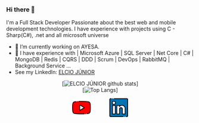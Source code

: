 ### Hi there 👋

I'm a Full Stack Developer Passionate about the best web and mobile development technologies. I have experience with projects using C - Sharp(C#), .net and all microsoft universe


- 🔭 I’m currently working on AYESA.
- 🌱 I have experience with | Microsoft Azure | SQL Server | Net Core | C# | MongoDB | Redis | CQRS | DDD | Scrum | DevOps | RabbitMQ | Background Service ...
- See my LinkedIn: [ELCIO JÚNIOR](https://www.linkedin.com/in/elcio-juniorr/)

<div align="center" >
   
[![ELCIO JÚNIOR github stats](https://github-readme-stats.vercel.app/api?username=Elcio-Junior&show_icons=true&theme=vue&show_icons=true)]
</BR>
[![Top Langs](https://github-readme-stats.vercel.app/api/top-langs/?username=Elcio-Junior&layout=compact&theme=vue&show_icons=true)]

<div style="align-self: center;align-items: center; display: flex; justify-content: space-between; width: 150px;" >
   <a href="#">
    <img src="https://github.com/Elcio-Junior/Elcio-Junior/blob/main/github/youtube.png" alt="youtube" height="50">
  </a>
   <a href="https://www.linkedin.com/in/elcio-juniorr/" target="_blank">
    <img src="https://github.com/Elcio-Junior/Elcio-Junior/blob/main/github/linkedin.png" height="50">
  </a>
</div>
</div>

